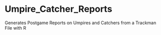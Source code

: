 # Umpire_Catcher_Reports
Generates Postgame Reports on Umpires and Catchers from a Trackman File with R
